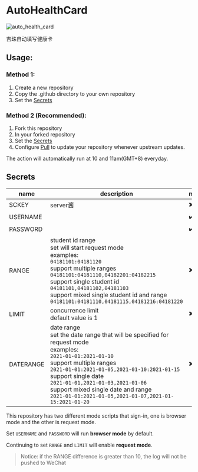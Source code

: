 # AutoHealthCard
![auto_health_card](https://github.com/Jasonzj/AutoHealthCard/workflows/auto_health_card/badge.svg)

吉珠自动填写健康卡

## Usage:

### Method 1: 
1. Create a new repository
2. Copy the .github directory to your own repository
3. Set the [Secrets](#Secrets)

### Method 2 (Recommended):
1. Fork this repository
2. In your forked repository
3. Set the [Secrets](#Secrets)
5. Configure [Pull](https://github.com/wei/pull) to update your repository whenever upstream updates.

The action will automatically run at 10 and 11am(GMT+8) everyday.

## Secrets
|name|description|necessary|
|---|---|---|
|SCKEY|server酱|:heavy_multiplication_x:|
|USERNAME||:heavy_check_mark:|
|PASSWORD||:heavy_check_mark:|
|RANGE|student id range<br>set will start request mode<br>examples:<br>`04181101:04181120`<br>support multiple ranges<br>`04181101:04181110,04182201:04182215`<br>support single student id<br>`04181101,04181102,04181103`<br>support mixed single student id and range<br>`04181101:04181110,04181115,04181216:04181220`|:heavy_multiplication_x:|
|LIMIT|concurrence limit<br>default value is 1|:heavy_multiplication_x:|
|DATERANGE|date range<br>set the date range that will be specified for request mode<br>examples:<br>`2021-01-01:2021-01-10`<br>support multiple ranges<br>`2021-01-01:2021-01-05,2021-01-10:2021-01-15`<br>support single date<br>`2021-01-01,2021-01-03,2021-01-06`<br>support mixed single date and range<br>`2021-01-01:2021-01-05,2021-01-07,2021-01-15:2021-01-20`|:heavy_multiplication_x:| 

This repository has two different mode scripts that sign-in, one is browser mode and the other is request mode.

Set `USERNAME` and `PASSWORD` will run **browser mode** by default.

Continuing to set `RANGE` and `LIMIT` will enable **request mode**. 

> Notice: if the RANGE difference is greater than 10, the log will not be pushed to WeChat 

